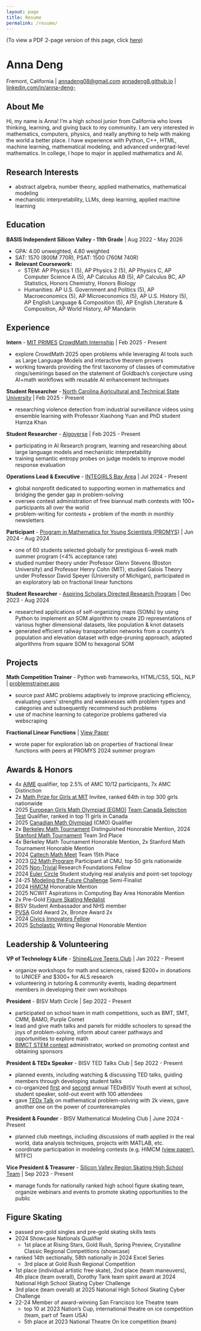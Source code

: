 ```yaml
---
layout: page
title: Resume
permalink: /resume/
---
```

(To view a PDF 2-page version of this page, click [here](Resume.pdf))
# Anna Deng

Fremont, California | [annadeng08@gmail.com](m:annadeng08@gmail.com)
[annadeng8.github.io](https://annadeng8.github.io) | [linkedin.com/in/anna-deng-](https://linkedin.com/in/anna-deng-)

## About Me

Hi, my name is Anna! I’m a high school junior from California who loves thinking, learning, and giving back to my community. I am very interested in mathematics, computers, physics, and really anything to help with making the world a better place. I have experience with Python, C++, HTML, machine learning, mathematical modeling, and advanced undergrad-level mathematics. In college, I hope to major in applied mathematics and AI.

## Research Interests
- abstract algebra, number theory, applied mathematics, mathematical modeling
- mechanistic interpretability, LLMs, deep learning, applied machine learning

## Education

**BASIS Independent Silicon Valley - 11th Grade** | Aug 2022 - May 2026

- GPA: 4.00 unweighted, 4.80 weighted
- SAT: 1570 (800M 770R), PSAT: 1500 (760M 740R)
- **Relevant Coursework:**
    - STEM: AP Physics 1 (5), AP Physics 2 (5), AP Physics C, AP Computer Science A (5), AP Calculus AB (5), AP Calculus BC, AP Statistics, Honors Chemistry, Honors Biology
    - Humanities: AP U.S. Government and Politics (5), AP Macroeconomics (5), AP Microeconomics (5), AP U.S. History (5), AP English Language & Composition (5), AP English Literature & Composition, AP World History, AP Mandarin

## Experience

**Intern** - [MIT PRIMES](https://math.mit.edu/research/highschool/primes/) [CrowdMath Internship](https://artofproblemsolving.com/polymath/mitprimes2025) | Feb 2025 - Present
- explore CrowdMath 2025 open problems while leveraging AI tools such as Large Language Models and
    interactive theorem provers
- working towards providing the first taxonomy of classes of commutative rings/semirings based on the statement of Goldbach’s conjecture using AI+math workflows with reusable AI enhancement techniques

**Student Researcher** - [North Carolina Agricultural and Technical State University](https://www.ncat.edu/coe/departments/cs/index.php) | Feb 2025 - Present
- researching violence detection from industrial surveillance videos using ensemble learning with Professor Xiaohong Yuan and PhD student Hamza Khan

**Student Researcher** - [Algoverse](https://algoverseairesearch.org) | Feb 2025 - Present
- participating in AI Research program, learning and researching about large language models and mechanistic interpretability
- training semantic entropy probes on judge models to improve model response evaluation

**Operations Lead & Executive** - [INTEGIRLS Bay Area](https://bayarea.integirls.org/) | Jul 2024 - Present
- global nonprofit dedicated to supporting women in mathematics and bridging the gender gap in problem-solving
- oversee contest administration of free biannual math contests with 100+ participants all over the world
- problem-writing for contests + problem of the month in monthly newsletters

**Participant** - [Program in Mathematics for Young Scientists (PROMYS)](https://promys.org/programs/promys/) | Jun 2024 - Aug 2024
- one of 60 students selected globally for prestigious 6-week math summer program (<4% acceptance rate)
- studied number theory under Professor Glenn Stevens (Boston University) and Professor Henry Cohn (MIT), studied Galois Theory under Professor David Speyer (University of Michigan), participated in an exploratory lab on fractional linear functions

**Student Researcher** - [Aspiring Scholars Directed Research Program](https://www.asdrp.org/) | Dec 2023 - Aug 2024
- researched applications of self-organizing maps (SOMs) by using Python to implement an SOM algorithm to
    create 2D representations of various higher dimensional datasets, like population & knot datasets
- generated efficient railway transportation networks from a country’s population and elevation dataset with edge-pruning approach, adapted algorithms from square SOM to hexagonal SOM

## Projects

**Math Competition Trainer** - Python web frameworks, HTML/CSS, SQL, NLP | [problemstrainer.app](https://www.problemstrainer.app/)
- source past AMC problems adaptively to improve practicing efficiency, evaluating users’ strengths and
    weaknesses with problem types and categories and subsequently recommend such problems
- use of machine learning to categorize problems gathered via webscraping

**Fractional Linear Functions**  | [View Paper](/Fractional_Linear_Functions.pdf)
- wrote paper for exploration lab on properties of fractional linear functions with peers at PROMYS 2024 summer program

## Awards & Honors

- 4x [AIME](https://maa.org/maa-invitational-competitions/) qualifier, top 2.5% of AMC 10/12 participants, 7x AMC Distinction
- 2x [Math Prize for Girls at MIT](https://mathprize.atfoundation.org/) Invitee, ranked 64th in top 300 girls nationwide
- 2025 [European Girls Math Olympiad (EGMO)](https://www.egmo.org/) [Team Canada Selection Test](https://cms.math.ca/competitions/egmo/) Qualifier, ranked in top 11 girls in Canada
- 2025 [Canadian Math Olympiad](https://cms.math.ca/competitions/cmo/) (CMO) Qualifier
- 2x [Berkeley Math Tournament](https://berkeley.mt/) Distinguished Honorable Mention, 2024 [Stanford Math Tournament](https://www.stanfordmathtournament.com/) Team 3rd Place
- 4x Berkeley Math Tournament Honorable Mention, 2x Stanford Math Tournament Honorable Mention
- 2024 [Caltech Math Meet](https://www.caltechmathmeet.org/results) Team 15th Place
- 2023 [G2 Math Program](https://www.g2mathprogram.org/) Participant at CMU, top 50 girls nationwide
- 2025 [Non-Trivial](https://www.non-trivial.org/) Research Foundations Fellow
- 2024 [Euler Circle](https://eulercircle.com/) Student studying real analysis and point-set topology
- 24-25 [Modeling the Future Challenge](https://www.mtfchallenge.org/) Semi-Finalist
- 2024 [HiMCM](https://www.contest.comap.com/highschool/contests/himcm/instructions.html) Honorable Mention
- 2025 NCWIT Aspirations in Computing Bay Area Honorable Mention
- 2x Pre-Gold [Figure Skating Medalist](https://www.usfigureskating.org/skate/test-structure)
- BISV Student Ambassador and NHS member
- [PVSA](https://presidentialserviceawards.gov/) Gold Award 2x, Bronze Award 2x
- 2024 [Civics Innovators Fellow](https://www.civicsunplugged.org/programs)
- 2025 [Scholastic](https://www.artandwriting.org/) Writing Regional Honorable Mention

## Leadership & Volunteering

**VP of Technology & Life** - [Shine4Love Teens Club](https://shine4loveteens.wixsite.com/2025/our-leadership-team) | Jan 2022 - Present
- organize workshops for math and sciences, raised $200+ in donations to UNICEF and $300+ for ALS research
- volunteering in tutoring & community events, leading department members in developing their own workshops

**President** - BISV Math Circle | Sep 2022 - Present
- participated on school team in math competitions, such as BMT, SMT, CMM, BAMO, Purple Comet
- lead and give math talks and panels for middle schoolers to spread the joys of problem-solving, inform about career pathways and opportunities to explore math
- [BIMCT STEM contest](https://bimct.onrender.com/) administrator, worked on promoting contest and obtaining sponsors

**President & TEDx Speaker** - BISV TED Talks Club | Sep 2022 - Present
- planned events, including watching & discussing TED talks, guiding members through developing student talks
- co-organized [first](https://www.ted.com/tedx/events/56028) and [second](https://www.ted.com/tedx/events/62095) annual TEDxBISV Youth event at school, student speaker, sold-out event with 100 attendees
- gave [TEDx Talk](https://www.youtube.com/watch?v=_UgkzdZAeXk) on mathematical problem-solving with 2k views, gave another one on the power of counterexamples

**President & Founder** - BISV Mathematical Modeling Club | June 2024 - Present
- planned club meetings, including discussions of math applied in the real world, data analysis techniques, projects with MATLAB, etc.
- coordinate participation in modeling contests (e.g. HIMCM [(view paper)](/HiMCM_2024_Team_16209.pdf), MTFC)

**Vice President & Treasurer** - [Silicon Valley Region Skating High School Team](https://siliconvalleyregionskating.com/) | Sep 2023 - Present
- manage funds for nationally ranked high school figure skating team, organize webinars and events to promote skating opportunities to the public

## Figure Skating
- passed pre-gold singles and pre-gold skating skills tests
- 2024 Showcase Nationals Qualifier
    - 1st place at Rising Stars, Gold Rush, Spring Preview, Crystalline Classic Regional Competitions (showcase)
- ranked 14th sectionally, 58th nationally in 2024 Excel Series
    - 3rd place at Gold Rush Regional Competition
- 1st place (individual artistic free skate), 2nd place (team maneuvers), 4th place (team overall), Dorothy Tank team spirit award at 2024 National High School Skating Cyber Challenge
- 3rd place (team overall) at 2025 National High School Skating Cyber Challenge
- 22-24 Member of award-winning San Francisco Ice Theatre team
    - top 10 at 2023 Nation’s Cup, international theatre on ice competition (team, part of Team USA)
    - 5th place at 2023 National Theatre On Ice competition (team)


